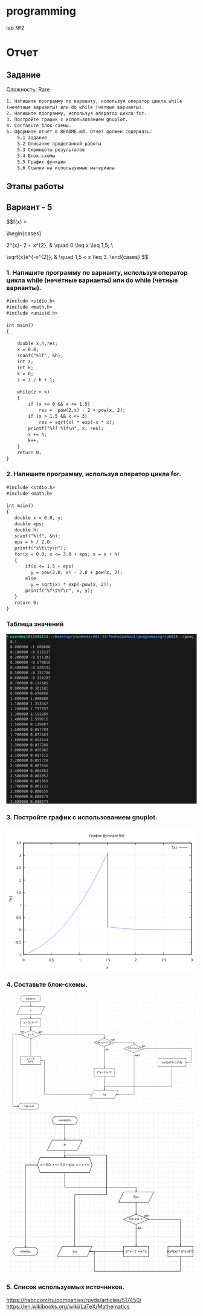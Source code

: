 # programming
lab №2

# Отчет 
## Задание
Сложность:
  Rare
   
    1. Напишите программу по варианту, используя оператор цикла while (нечётные варианты) или do while (чётные варианты).
    2. Напишите программу, используя оператор цикла for.
    3. Постройте график с использованием gnuplot.
    4. Составьте блок-схемы.
    5. Оформите отчёт в README.md. Отчёт должен содержать:
        5.1 Задание
        5.2 Описание проделанной работы
        5.3 Скриншоты результатов
        5.4 Блок-схемы
        5.5 График функции
        5.6 Ссылки на используемые материалы

## Этапы работы
 ## Вариант - 5
 
 $$f(x) = 
 
 \begin{cases}
 
  2^{x}- 2 + x^{2}, & \quad 0 \leq x \leq 1,5; \\ 
 
\sqrt{x}e^{-x^{2}}, & \quad 1,5 < x \leq 3.
\end{cases}
 $$
 
 ### 1. Напишите программу по варианту, используя оператор цикла while (нечётные варианты) или do while (чётные варианты).
``` 
#include <stdio.h>
#include <math.h> 
#include <unistd.h>

int main()
{
    
    double x,h,res;
    x = 0.0;
    scanf("%lf", &h);
    int z;
    int k;
    k = 0;
    z = 3 / h + 1; 
    
    while(z > k)
    {
        if (x >= 0 && x <= 1.5)
            res =  pow(2,x) - 2 + pow(x, 2);
        if (x > 1.5 && x <= 3)
            res = sqrt(x) * exp(-x * x);
        printf("%lf %lf\n", x, res);
        x += h;
        k++;
    }
    return 0;
}
```
### 2. Напишите программу, используя оператор цикла for. 
```
#include <stdio.h>
#include <math.h>

int main()
{
   double x = 0.0, y;
   double eps;
   double h;
   scanf("%lf", &h);
   eps = h / 2.0;
   printf("x\t\ty\n");
   for(x = 0.0; x <= 3.0 + eps; x = x + h)
   {
       if(x <= 1.5 + eps)
         y = pow(2.0, x) - 2.0 + pow(x, 2);
       else
         y = sqrt(x) * exp(-pow(x, 2));
       printf("%f\t%f\n", x, y);
   }
   return 0;
}
``` 
### Таблица значений 
![ ](image-1.png)
### 3. Постройте график с использованием gnuplot.
![Alt text](image-2.png) 
### 4. Составьте блок-схемы. 
![Alt text](image-3.png)
![Alt text](image-4.png)
### 5. Список используемых источников. 
https://habr.com/ru/companies/ruvds/articles/517450/
https://en.wikibooks.org/wiki/LaTeX/Mathematics 
